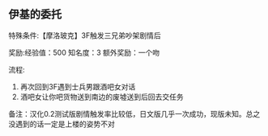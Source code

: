 ## 伊基的委托
特殊条件:【摩洛玻克】3F触发三兄弟吵架剧情后

奖励:经验值：500 知名度：3 额外奖励：一个吻

流程:

1. 再次回到3F遇到士兵男跟酒吧女对话
2. 酒吧女让你吧货物送到南边的废墟送到后回去交任务


备注：汉化0.2测试版剧情触发率比较低，日文版几乎一次成功，现版未知。总之没遇到的话一定是上楼的姿势不对

